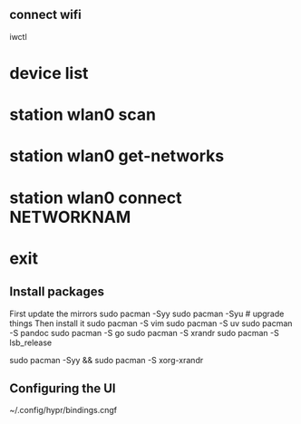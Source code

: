 
## connect wifi

iwctl 
 # device list 
 # station wlan0 scan
 # station wlan0 get-networks
 # station wlan0 connect NETWORKNAM
 # exit


## Install packages 

First update the mirrors
   sudo pacman -Syy
   sudo pacman -Syu # upgrade things 
Then install it 
   sudo pacman -S vim 
   sudo pacman -S uv 
   sudo pacman -S pandoc 
   sudo pacman -S go 
   sudo pacman -S xrandr 
   sudo pacman -S lsb_release 


   sudo pacman -Syy && sudo pacman -S xorg-xrandr 
## Configuring the UI

~/.config/hypr/bindings.cngf
